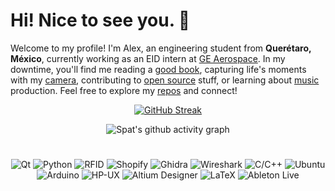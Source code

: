 # Hi! Nice to see you. 🖖

Welcome to my profile! I'm Alex, an engineering student from **Querétaro, México**, currently working as an EID intern at [GE Aerospace](https://www.geaerospace.com). In my downtime, you'll find me reading a [good book](https://www.amazon.com/Subtle-Art-Not-Giving-Counterintuitive/dp/0062457713), capturing life's moments with my [camera](https://unsplash.com/@spat), contributing to [open source](https://profile-summary-for-github.com/user/alex-spataru) stuff, or learning about [music](https://soundcloud.com/alex_spataru) production. Feel free to explore my [repos](https://github.com/alex-spataru?tab=repositories) and connect!

<div align="center">

[![GitHub Streak](https://streak-stats.demolab.com?user=alex-spataru&hide_border=true&background=00000000&border=00000000&stroke=828282&ring=C94F4F&fire=C94F4F&currStreakNum=C94F4F&sideNums=C94F4F&currStreakLabel=424242&sideLabels=121212&dates=848484)](https://git.io/streak-stats)

![Spat's github activity graph](https://github-readme-activity-graph.cyclic.app/graph?username=alex-spataru&bg_color=00000000&color=424242&line=DC8E8E&point=C94F4F&area=true&hide_border=true)

<h1></h1>
  
![Qt](https://img.shields.io/badge/-Qt-41CD52?style=flat-square&logo=qt&logoColor=white)
![Python](https://img.shields.io/badge/-Python-3776AB?style=flat-square&logo=python&logoColor=white)
![RFID](https://img.shields.io/badge/-RFID_HF/UHF-F77E1C?style=flat-square&logo=wikidata&logoColor=white)
![Shopify](https://img.shields.io/badge/-Shopify-7AB55C?style=flat-square&logo=shopify&logoColor=white)
![Ghidra](https://img.shields.io/badge/-Ghidra-ED1C24?style=flat-square&logo=dungeonsanddragons&logoColor=white) 
![Wireshark](https://img.shields.io/badge/-Wireshark-1679A7?style=flat-square&logo=wireshark&logoColor=white)
![C/C++](https://img.shields.io/badge/-C/C++-00599C?style=flat-square&logo=cplusplus&logoColor=white)
![Ubuntu](https://img.shields.io/badge/-Ubuntu-E95420?style=flat-square&logo=ubuntu&logoColor=white)
![Arduino](https://img.shields.io/badge/-Arduino-00979D?style=flat-square&logo=arduino&logoColor=white)
![HP-UX](https://img.shields.io/badge/-HP_UX-0096D6?style=flat-square&logo=hp&logoColor=white)
![Altium Designer](https://img.shields.io/badge/-Altium_Designer-A5915F?style=flat-square&logo=altium-designer&logoColor=white)
![LaTeX](https://img.shields.io/badge/-LaTeX-008080?style=flat-square&logo=latex&logoColor=white)
![Ableton Live](https://img.shields.io/badge/-Ableton_Live-000000?style=flat-square&logo=ableton-live&logoColor=white)

</div>

